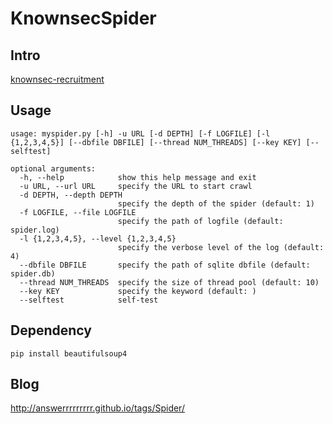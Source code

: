 # KnownsecSpider

## Intro

[knownsec-recruitment](http://blog.knownsec.com/2012/02/knownsec-recruitment/)

## Usage

```shell 
usage: myspider.py [-h] -u URL [-d DEPTH] [-f LOGFILE] [-l {1,2,3,4,5}] [--dbfile DBFILE] [--thread NUM_THREADS] [--key KEY] [--selftest]

optional arguments:
  -h, --help            show this help message and exit
  -u URL, --url URL     specify the URL to start crawl
  -d DEPTH, --depth DEPTH
                        specify the depth of the spider (default: 1)
  -f LOGFILE, --file LOGFILE
                        specify the path of logfile (default: spider.log)
  -l {1,2,3,4,5}, --level {1,2,3,4,5}
                        specify the verbose level of the log (default: 4)
  --dbfile DBFILE       specify the path of sqlite dbfile (default: spider.db)
  --thread NUM_THREADS  specify the size of thread pool (default: 10)
  --key KEY             specify the keyword (default: )
  --selftest            self-test
```

## Dependency

```shell
pip install beautifulsoup4
```

## Blog

http://answerrrrrrrrr.github.io/tags/Spider/